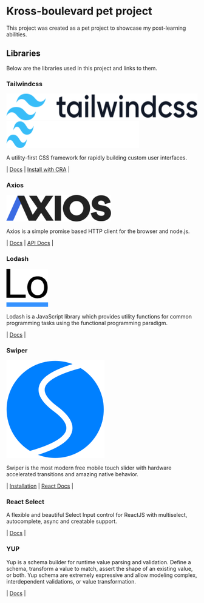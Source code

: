 # Kross-boulevard pet project

This project was created as a pet project to showcase my post-learning abilities.

## Libraries

Below are the libraries used in this project and links to them.

### Tailwindcss

<p>
  <a href="https://tailwindcss.com/#gh-light-mode-only">
    <img src="./.github/tailwind-logo-light.svg" alt="Tailwind CSS" width="auto" height="70">
  </a>
  <a href="https://tailwindcss.com/#gh-dark-mode-only">
    <img src="./.github/tailwind-logo-dark.svg" alt="Tailwind CSS" width="350" height="70">
  </a>
</p>

A utility-first CSS framework for rapidly building custom user interfaces.

| [Docs](https://tailwindcss.com/docs/installation)
| [Install with CRA](https://tailwindcss.com/docs/guides/create-react-app) |

### Axios

<p>
  <a href="https://axios-http.com/">
    <img src="./.github/axios-logo.svg" alt="Axios" height="70">
  </a>
</p>

Axios is a simple promise based HTTP client for the browser and node.js.

| [Docs](https://axios-http.com/docs/intro)
| [API Docs](https://axios-http.com/docs/api_intro) |

### Lodash

<p>
  <a href="https://lodash.com//">
    <img src="./.github/lodash-logo.svg" alt="Lodash" height="100">
  </a>
</p>

Lodash is a JavaScript library which provides utility functions for common programming tasks using the functional programming paradigm.

| [Docs](https://lodash.com/docs/4.17.15) |

### Swiper

<p>
  <a href="https://swiperjs.com///">
    <img src="./.github/swiper-logo.svg" alt="Swiper">
  </a>
</p>

Swiper is the most modern free mobile touch slider with hardware accelerated transitions and amazing native behavior.

| [Installation](https://swiperjs.com/get-started)
| [React Docs](https://swiperjs.com/react) |

### React Select

A flexible and beautiful Select Input control for ReactJS with multiselect, autocomplete, async and creatable support.

| [Docs](https://react-select.com/home#welcome) |

### YUP

Yup is a schema builder for runtime value parsing and validation. Define a schema, transform a value to match, assert the shape of an existing value, or both. Yup schema are extremely expressive and allow modeling complex, interdependent validations, or value transformation.

| [Docs](https://github.com/jquense/yup) |